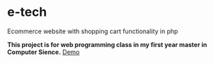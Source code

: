 # e-tech
Ecommerce website with shopping cart functionality in php

**This project is for web programming class in  my first year master in Computer Sience.**
[Demo](https://e-tech.zya.me/)
